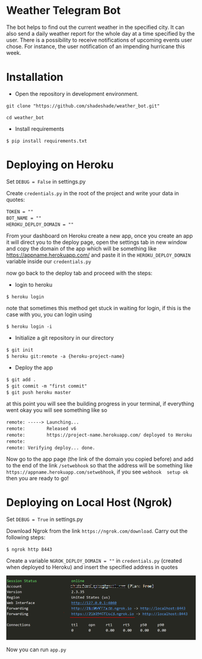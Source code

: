 # Weather Telegram Bot

 The bot helps to find out the current weather in the specified city.
 It can also send a daily weather report for the whole day
 at a time specified by the user. 
 There is a possibility to receive notifications of upcoming events 
 user chose.
 For instance, the user notification of an impending hurricane
 this week.


# Installation

* Open the repository in development environment.

`git clone "https://github.com/shadeshade/weather_bot.git"`

`cd weather_bot`

* Install requirements

 `$ pip install requirements.txt`

# Deploying on Heroku

Set `DEBUG = False` in settings.py

Create `credentials.py` in the root of the project and write your data
 in quotes:

`TOKEN = ""`\
`BOT_NAME = ""`\
`HEROKU_DEPLOY_DOMAIN = ""`

From your dashboard on Heroku create a new app, once you create
 an app it will direct you to the deploy page, open the settings 
 tab in new window and copy the domain of the app which will be 
 something like https://appname.herokuapp.com/ and paste it in 
 the `HEROKU_DEPLOY_DOMAIN` variable inside our `credentials.py`
 
 now go back to the deploy tab and proceed with the steps:
* login to heroku

`$ heroku login`

note that sometimes this method get stuck in waiting for login,
 if this is the case with you, you can login using
 
`$ heroku login -i`

* Initialize a git repository in our directory

`$ git init`\
`$ heroku git:remote -a {heroku-project-name}`

* Deploy the app

`$ git add .`\
`$ git commit -m "first commit"`\
`$ git push heroku master`

at this point you will see the building progress in your terminal, 
if everything went okay you will see something like so

`remote: -----> Launching...`\
`remote:        Released v6`\
`remote:        https://project-name.herokuapp.com/ deployed to Heroku`\
`remote:`\
`remote: Verifying deploy... done.`

Now go to the app page (the link of the domain you copied before) 
and add to the end of the link `/setwebhook` so that the address will be 
something like `https://appname.herokuapp.com/setwebhook`, if you see `webhook 
setup ok` then you are ready to go!

# Deploying on Local Host (Ngrok)

Set `DEBUG = True` in settings.py

Download Ngrok from the link `https://ngrok.com/download`.
Carry out the following steps:

`$ ngrok http 8443`

Create a variable `NGROK_DEPLOY_DOMAIN = ""` in `credentials.py`  (created when deployed to Heroku)
and insert the specified address in quotes

![Image](app/static/NgrokCapture.PNG)

Now you can run `app.py` 
